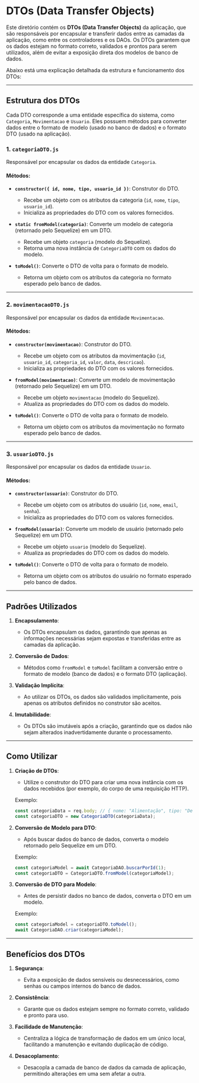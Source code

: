 # DTOs (Data Transfer Objects)

Este diretório contém os **DTOs (Data Transfer Objects)** da aplicação, que são responsáveis por encapsular e transferir dados entre as camadas da aplicação, como entre os controladores e os DAOs. Os DTOs garantem que os dados estejam no formato correto, validados e prontos para serem utilizados, além de evitar a exposição direta dos modelos de banco de dados.

Abaixo está uma explicação detalhada da estrutura e funcionamento dos DTOs:

---

## Estrutura dos DTOs

Cada DTO corresponde a uma entidade específica do sistema, como `Categoria`, `Movimentacao` e `Usuario`. Eles possuem métodos para converter dados entre o formato de modelo (usado no banco de dados) e o formato DTO (usado na aplicação).

### 1. **`categoriaDTO.js`**
Responsável por encapsular os dados da entidade `Categoria`.

#### Métodos:
- **`constructor({ id, nome, tipo, usuario_id })`**: Construtor do DTO.
  - Recebe um objeto com os atributos da categoria (`id`, `nome`, `tipo`, `usuario_id`).
  - Inicializa as propriedades do DTO com os valores fornecidos.

- **`static fromModel(categoria)`**: Converte um modelo de categoria (retornado pelo Sequelize) em um DTO.
  - Recebe um objeto `categoria` (modelo do Sequelize).
  - Retorna uma nova instância de `CategoriaDTO` com os dados do modelo.

- **`toModel()`**: Converte o DTO de volta para o formato de modelo.
  - Retorna um objeto com os atributos da categoria no formato esperado pelo banco de dados.

---

### 2. **`movimentacaoDTO.js`**
Responsável por encapsular os dados da entidade `Movimentacao`.

#### Métodos:
- **`constructor(movimentacao)`**: Construtor do DTO.
  - Recebe um objeto com os atributos da movimentação (`id`, `usuario_id`, `categoria_id`, `valor`, `data`, `descricao`).
  - Inicializa as propriedades do DTO com os valores fornecidos.

- **`fromModel(movimentacao)`**: Converte um modelo de movimentação (retornado pelo Sequelize) em um DTO.
  - Recebe um objeto `movimentacao` (modelo do Sequelize).
  - Atualiza as propriedades do DTO com os dados do modelo.

- **`toModel()`**: Converte o DTO de volta para o formato de modelo.
  - Retorna um objeto com os atributos da movimentação no formato esperado pelo banco de dados.

---

### 3. **`usuarioDTO.js`**
Responsável por encapsular os dados da entidade `Usuario`.

#### Métodos:
- **`constructor(usuario)`**: Construtor do DTO.
  - Recebe um objeto com os atributos do usuário (`id`, `nome`, `email`, `senha`).
  - Inicializa as propriedades do DTO com os valores fornecidos.

- **`fromModel(usuario)`**: Converte um modelo de usuário (retornado pelo Sequelize) em um DTO.
  - Recebe um objeto `usuario` (modelo do Sequelize).
  - Atualiza as propriedades do DTO com os dados do modelo.

- **`toModel()`**: Converte o DTO de volta para o formato de modelo.
  - Retorna um objeto com os atributos do usuário no formato esperado pelo banco de dados.

---

## Padrões Utilizados

1. **Encapsulamento**:
   - Os DTOs encapsulam os dados, garantindo que apenas as informações necessárias sejam expostas e transferidas entre as camadas da aplicação.

2. **Conversão de Dados**:
   - Métodos como `fromModel` e `toModel` facilitam a conversão entre o formato de modelo (banco de dados) e o formato DTO (aplicação).

3. **Validação Implícita**:
   - Ao utilizar os DTOs, os dados são validados implicitamente, pois apenas os atributos definidos no construtor são aceitos.

4. **Imutabilidade**:
   - Os DTOs são imutáveis após a criação, garantindo que os dados não sejam alterados inadvertidamente durante o processamento.

---

## Como Utilizar

1. **Criação de DTOs**:
   - Utilize o construtor do DTO para criar uma nova instância com os dados recebidos (por exemplo, do corpo de uma requisição HTTP).

   Exemplo:
   ```js
   const categoriaData = req.body; // { nome: "Alimentação", tipo: "Despesa", usuario_id: 1 }
   const categoriaDTO = new CategoriaDTO(categoriaData);
   ```

2. **Conversão de Modelo para DTO**:
   - Após buscar dados do banco de dados, converta o modelo retornado pelo Sequelize em um DTO.

   Exemplo:
   ```js
   const categoriaModel = await CategoriaDAO.buscarPorId(1);
   const categoriaDTO = CategoriaDTO.fromModel(categoriaModel);
   ```

3. **Conversão de DTO para Modelo**:
   - Antes de persistir dados no banco de dados, converta o DTO em um modelo.

   Exemplo:
   ```js
   const categoriaModel = categoriaDTO.toModel();
   await CategoriaDAO.criar(categoriaModel);
   ```

---

## Benefícios dos DTOs

1. **Segurança**:
   - Evita a exposição de dados sensíveis ou desnecessários, como senhas ou campos internos do banco de dados.

2. **Consistência**:
   - Garante que os dados estejam sempre no formato correto, validado e pronto para uso.

3. **Facilidade de Manutenção**:
   - Centraliza a lógica de transformação de dados em um único local, facilitando a manutenção e evitando duplicação de código.

4. **Desacoplamento**:
   - Desacopla a camada de banco de dados da camada de aplicação, permitindo alterações em uma sem afetar a outra.
